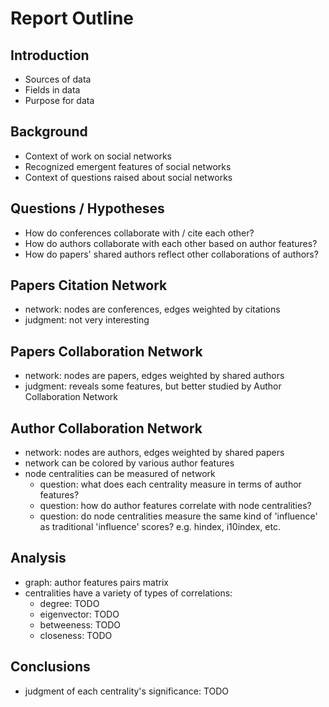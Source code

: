 # Report Outline

## Introduction
- Sources of data
- Fields in data
- Purpose for data

## Background
- Context of work on social networks
- Recognized emergent features of social networks
- Context of questions raised about social networks

## Questions / Hypotheses
- How do conferences collaborate with / cite each other?
- How do authors collaborate with each other based on author features?
- How do papers' shared authors reflect other collaborations of authors?

## Papers Citation Network
- network: nodes are conferences, edges weighted by citations
- judgment: not very interesting

## Papers Collaboration Network
- network: nodes are papers, edges weighted by shared authors
- judgment: reveals some features, but better studied by Author Collaboration Network

## Author Collaboration Network
- network: nodes are authors, edges weighted by shared papers
- network can be colored by various author features
- node centralities can be measured of network
  - question: what does each centrality measure in terms of author features?
  - question: how do author features correlate with node centralities?
  - question: do node centralities measure the same kind of 'influence' as traditional 'influence' scores? e.g. hindex, i10index, etc.

## Analysis
- graph: author features pairs matrix
- centralities have a variety of types of correlations:
  - degree: TODO
  - eigenvector: TODO
  - betweeness: TODO
  - closeness: TODO

## Conclusions

- judgment of each centrality's significance: TODO

